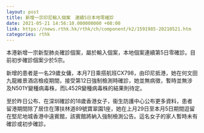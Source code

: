 ```yaml
---
layout: post
title: 新增一宗印尼輸入個案　連續5日本地零確診
date: 2021-05-21 14:56:10.000000000 +08:00
link: https://news.rthk.hk/rthk/ch/component/k2/1591985-20210521.htm
categories: rthk
---
```


本港新增一宗新型肺炎確診個案，屬於輸入個案，本地個案連續第5日零確診。目前初步確診個案少於5宗。

新增的患者是一名29歲女傭，本月7日乘搭航班CX798，由印尼抵港，她在何文田九龍維景酒店檢疫期間，接受第12日強制檢測時確診，她並無病徵，暫時並無涉及N501Y變種病毒株，而L452R變種病毒株的結果則待定。

至於昨日公布、在深圳確診的18歲香港女子，衞生防護中心公布更多資料，患者留港期間除了居住在薄扶林道89號寶翠園1座，她在上月29日至本月5日期間逗留在堅尼地城香港中遠賓館，該賓館將納入強制檢測公告。這名女子的家人暫時未有確診或初步確診。
